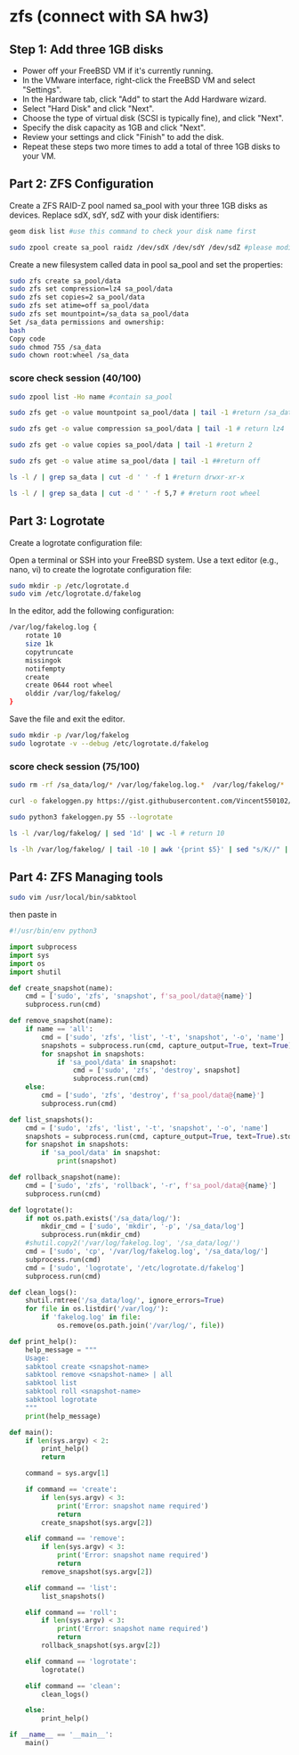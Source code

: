 # zfs (connect with SA hw3)

## Step 1: Add three 1GB disks

* Power off your FreeBSD VM if it's currently running.
* In the VMware interface, right-click the FreeBSD VM and select "Settings".
* In the Hardware tab, click "Add" to start the Add Hardware wizard.
* Select "Hard Disk" and click "Next".
* Choose the type of virtual disk (SCSI is typically fine), and click "Next".
* Specify the disk capacity as 1GB and click "Next".
* Review your settings and click "Finish" to add the disk.
* Repeat these steps two more times to add a total of three 1GB disks to your VM.

## Part 2: ZFS Configuration

Create a ZFS RAID-Z pool named sa_pool with your three 1GB disks as devices. Replace sdX, sdY, sdZ with your disk identifiers:

```bash
geom disk list #use this command to check your disk name first
```

```bash
sudo zpool create sa_pool raidz /dev/sdX /dev/sdY /dev/sdZ #please modify the disk name
```

Create a new filesystem called data in pool sa_pool and set the properties:

```bash
sudo zfs create sa_pool/data
sudo zfs set compression=lz4 sa_pool/data
sudo zfs set copies=2 sa_pool/data
sudo zfs set atime=off sa_pool/data
sudo zfs set mountpoint=/sa_data sa_pool/data
Set /sa_data permissions and ownership:
bash
Copy code
sudo chmod 755 /sa_data
sudo chown root:wheel /sa_data
```

### score check session (40/100)

```bash
sudo zpool list -Ho name #contain sa_pool

sudo zfs get -o value mountpoint sa_pool/data | tail -1 #return /sa_data

sudo zfs get -o value compression sa_pool/data | tail -1 # return lz4

sudo zfs get -o value copies sa_pool/data | tail -1 #return 2

sudo zfs get -o value atime sa_pool/data | tail -1 ##return off

ls -l / | grep sa_data | cut -d ' ' -f 1 #return drwxr-xr-x

ls -l / | grep sa_data | cut -d ' ' -f 5,7 # #return root wheel
```

## Part 3: Logrotate

Create a logrotate configuration file:

Open a terminal or SSH into your FreeBSD system.
Use a text editor (e.g., nano, vi) to create the logrotate configuration file:

```bash
sudo mkdir -p /etc/logrotate.d
sudo vim /etc/logrotate.d/fakelog
```

In the editor, add the following configuration:

```bash
/var/log/fakelog.log {
    rotate 10
    size 1k
    copytruncate
    missingok
    notifempty
    create
    create 0644 root wheel
    olddir /var/log/fakelog/
}
```

Save the file and exit the editor.

```bash
sudo mkdir -p /var/log/fakelog
sudo logrotate -v --debug /etc/logrotate.d/fakelog
```

### score check session (75/100)

```bash
sudo rm -rf /sa_data/log/* /var/log/fakelog.log.*  /var/log/fakelog/*

curl -o fakeloggen.py https://gist.githubusercontent.com/Vincent550102/fbc8a56bc0f6c28624ce1e7b3b8a8c80/raw/c1f0eec843e1121f99400c6adbae7cc5ddfe50d2/fakeloggen.py

sudo python3 fakeloggen.py 55 --logrotate

ls -l /var/log/fakelog/ | sed '1d' | wc -l # return 10

ls -lh /var/log/fakelog/ | tail -10 | awk '{print $5}' | sed "s/K//" | awk '{if ($1 >= 1 && $1 <=1.5) print "Number is in range"; else print "Number is not in range"}' # all is Number is in range
```

## Part 4: ZFS Managing tools

```bash
sudo vim /usr/local/bin/sabktool
```

then paste in

```python
#!/usr/bin/env python3

import subprocess
import sys
import os
import shutil

def create_snapshot(name):
    cmd = ['sudo', 'zfs', 'snapshot', f'sa_pool/data@{name}']
    subprocess.run(cmd)

def remove_snapshot(name):
    if name == 'all':
        cmd = ['sudo', 'zfs', 'list', '-t', 'snapshot', '-o', 'name']
        snapshots = subprocess.run(cmd, capture_output=True, text=True).stdout.split('\n')
        for snapshot in snapshots:
            if 'sa_pool/data' in snapshot:
                cmd = ['sudo', 'zfs', 'destroy', snapshot]
                subprocess.run(cmd)
    else:
        cmd = ['sudo', 'zfs', 'destroy', f'sa_pool/data@{name}']
        subprocess.run(cmd)

def list_snapshots():
    cmd = ['sudo', 'zfs', 'list', '-t', 'snapshot', '-o', 'name']
    snapshots = subprocess.run(cmd, capture_output=True, text=True).stdout.split('\n')
    for snapshot in snapshots:
        if 'sa_pool/data' in snapshot:
            print(snapshot)

def rollback_snapshot(name):
    cmd = ['sudo', 'zfs', 'rollback', '-r', f'sa_pool/data@{name}']
    subprocess.run(cmd)

def logrotate():
    if not os.path.exists('/sa_data/log/'):
        mkdir_cmd = ['sudo', 'mkdir', '-p', '/sa_data/log']
        subprocess.run(mkdir_cmd)
    #shutil.copy2('/var/log/fakelog.log', '/sa_data/log/')
    cmd = ['sudo', 'cp', '/var/log/fakelog.log', '/sa_data/log/']
    subprocess.run(cmd)
    cmd = ['sudo', 'logrotate', '/etc/logrotate.d/fakelog']
    subprocess.run(cmd)

def clean_logs():
    shutil.rmtree('/sa_data/log/', ignore_errors=True)
    for file in os.listdir('/var/log/'):
        if 'fakelog.log' in file:
            os.remove(os.path.join('/var/log/', file))

def print_help():
    help_message = """
    Usage:
    sabktool create <snapshot-name>
    sabktool remove <snapshot-name> | all
    sabktool list
    sabktool roll <snapshot-name>
    sabktool logrotate
    """
    print(help_message)

def main():
    if len(sys.argv) < 2:
        print_help()
        return

    command = sys.argv[1]

    if command == 'create':
        if len(sys.argv) < 3:
            print('Error: snapshot name required')
            return
        create_snapshot(sys.argv[2])

    elif command == 'remove':
        if len(sys.argv) < 3:
            print('Error: snapshot name required')
            return
        remove_snapshot(sys.argv[2])

    elif command == 'list':
        list_snapshots()

    elif command == 'roll':
        if len(sys.argv) < 3:
            print('Error: snapshot name required')
            return
        rollback_snapshot(sys.argv[2])

    elif command == 'logrotate':
        logrotate()

    elif command == 'clean':
        clean_logs()

    else:
        print_help()

if __name__ == '__main__':
    main()
```
